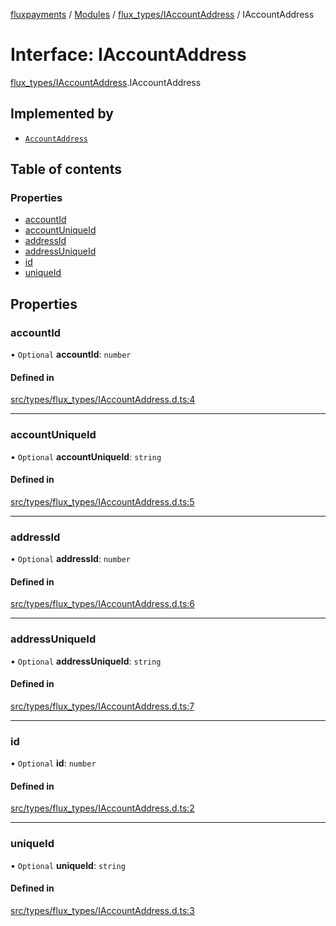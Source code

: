 [fluxpayments](../README.md) / [Modules](../modules.md) / [flux\_types/IAccountAddress](../modules/flux_types_IAccountAddress.md) / IAccountAddress

# Interface: IAccountAddress

[flux\_types/IAccountAddress](../modules/flux_types_IAccountAddress.md).IAccountAddress

## Implemented by

- [`AccountAddress`](../classes/flux_types_AccountAddress.AccountAddress.md)

## Table of contents

### Properties

- [accountId](flux_types_IAccountAddress.IAccountAddress.md#accountid)
- [accountUniqueId](flux_types_IAccountAddress.IAccountAddress.md#accountuniqueid)
- [addressId](flux_types_IAccountAddress.IAccountAddress.md#addressid)
- [addressUniqueId](flux_types_IAccountAddress.IAccountAddress.md#addressuniqueid)
- [id](flux_types_IAccountAddress.IAccountAddress.md#id)
- [uniqueId](flux_types_IAccountAddress.IAccountAddress.md#uniqueid)

## Properties

### accountId

• `Optional` **accountId**: `number`

#### Defined in

[src/types/flux_types/IAccountAddress.d.ts:4](https://github.com/fluxpayments1/fluxpayments_api_ts/blob/04e1ffcb5aff57642b62dd938b8f3f584c8b091f/src/types/flux_types/IAccountAddress.d.ts#L4)

___

### accountUniqueId

• `Optional` **accountUniqueId**: `string`

#### Defined in

[src/types/flux_types/IAccountAddress.d.ts:5](https://github.com/fluxpayments1/fluxpayments_api_ts/blob/04e1ffcb5aff57642b62dd938b8f3f584c8b091f/src/types/flux_types/IAccountAddress.d.ts#L5)

___

### addressId

• `Optional` **addressId**: `number`

#### Defined in

[src/types/flux_types/IAccountAddress.d.ts:6](https://github.com/fluxpayments1/fluxpayments_api_ts/blob/04e1ffcb5aff57642b62dd938b8f3f584c8b091f/src/types/flux_types/IAccountAddress.d.ts#L6)

___

### addressUniqueId

• `Optional` **addressUniqueId**: `string`

#### Defined in

[src/types/flux_types/IAccountAddress.d.ts:7](https://github.com/fluxpayments1/fluxpayments_api_ts/blob/04e1ffcb5aff57642b62dd938b8f3f584c8b091f/src/types/flux_types/IAccountAddress.d.ts#L7)

___

### id

• `Optional` **id**: `number`

#### Defined in

[src/types/flux_types/IAccountAddress.d.ts:2](https://github.com/fluxpayments1/fluxpayments_api_ts/blob/04e1ffcb5aff57642b62dd938b8f3f584c8b091f/src/types/flux_types/IAccountAddress.d.ts#L2)

___

### uniqueId

• `Optional` **uniqueId**: `string`

#### Defined in

[src/types/flux_types/IAccountAddress.d.ts:3](https://github.com/fluxpayments1/fluxpayments_api_ts/blob/04e1ffcb5aff57642b62dd938b8f3f584c8b091f/src/types/flux_types/IAccountAddress.d.ts#L3)
